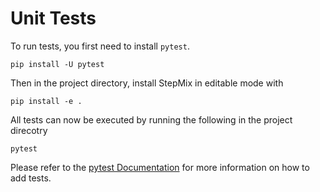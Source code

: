Unit Tests
==============================
To run tests, you first need to install ``pytest``.
```
pip install -U pytest
``` 
Then in the project directory, install StepMix in editable mode with
```
pip install -e .
``` 
All tests can now be executed by running the following in the project direcotry
```
pytest
``` 
Please refer to the [pytest Documentation](https://docs.pytest.org/en/7.1.x/getting-started.html) for more
information on how to add tests.
